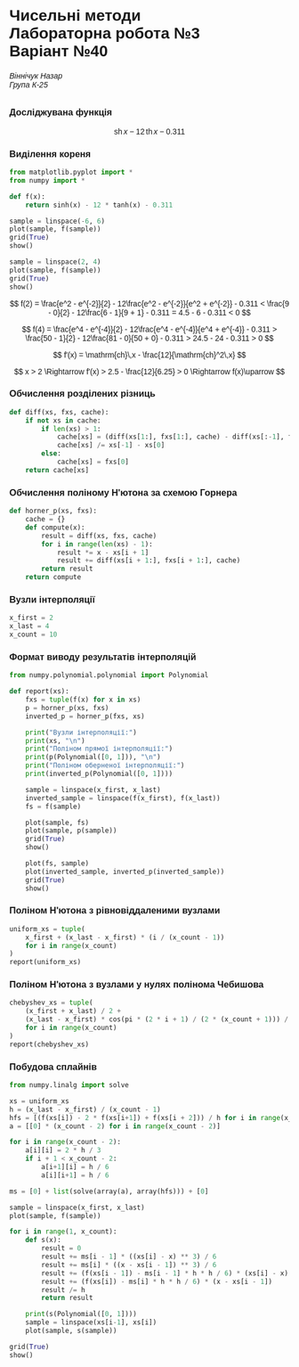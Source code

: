 # Чисельні методи <br> Лабораторна робота №3 <br> Варіант №40
###### Віннічук Назар <br> Група К-25

### Досліджувана функція

$$ \mathrm{sh}\,x - 12\,\mathrm{th}\,x - 0.311 $$

### Виділення кореня

```python
from matplotlib.pyplot import *
from numpy import *

def f(x):
    return sinh(x) - 12 * tanh(x) - 0.311

sample = linspace(-6, 6)
plot(sample, f(sample))
grid(True)
show()

sample = linspace(2, 4)
plot(sample, f(sample))
grid(True)
show()
```

$$
f(2) = \frac{e^2 - e^{-2}}{2} - 12\frac{e^2 - e^{-2}}{e^2 + e^{-2}} - 0.311 <
\frac{9 - 0}{2} - 12\frac{6 - 1}{9 + 1} - 0.311 = 4.5 - 6 - 0.311 < 0
$$

$$
f(4) = \frac{e^4 - e^{-4}}{2} - 12\frac{e^4 - e^{-4}}{e^4 + e^{-4}} - 0.311 >
\frac{50 - 1}{2} - 12\frac{81 - 0}{50 + 0} - 0.311 > 24.5 - 24 - 0.311 > 0
$$

$$ f'(x) = \mathrm{ch}\,x - \frac{12}{\mathrm{ch}^2\,x} $$

$$ x > 2 \Rightarrow f'(x) > 2.5 - \frac{12}{6.25} > 0 \Rightarrow f(x)\uparrow $$

### Обчислення розділених різниць

```python
def diff(xs, fxs, cache):
    if not xs in cache:
        if len(xs) > 1:
            cache[xs] = (diff(xs[1:], fxs[1:], cache) - diff(xs[:-1], fxs[:-1], cache))
            cache[xs] /= xs[-1] - xs[0]
        else:
            cache[xs] = fxs[0]
    return cache[xs]
```

### Обчислення поліному Н'ютона за схемою Горнера

```python
def horner_p(xs, fxs):
    cache = {}
    def compute(x):
        result = diff(xs, fxs, cache)
        for i in range(len(xs) - 1):
            result *= x - xs[i + 1]
            result += diff(xs[i + 1:], fxs[i + 1:], cache)
        return result
    return compute
```

### Вузли інтерполяції

```python
x_first = 2
x_last = 4
x_count = 10
```

### Формат виводу результатів інтерполяцій

```python
from numpy.polynomial.polynomial import Polynomial

def report(xs):
    fxs = tuple(f(x) for x in xs)
    p = horner_p(xs, fxs)
    inverted_p = horner_p(fxs, xs)

    print("Вузли інтерполяції:")
    print(xs, "\n")
    print("Поліном прямої інтерполяції:")
    print(p(Polynomial([0, 1])), "\n")
    print("Поліном оберненої інтерполяції:")
    print(inverted_p(Polynomial([0, 1])))

    sample = linspace(x_first, x_last)
    inverted_sample = linspace(f(x_first), f(x_last))
    fs = f(sample)

    plot(sample, fs)
    plot(sample, p(sample))
    grid(True)
    show()

    plot(fs, sample)
    plot(inverted_sample, inverted_p(inverted_sample))
    grid(True)
    show()
```


### Поліном Н'ютона з рівновіддаленими вузлами

```python
uniform_xs = tuple(
    x_first + (x_last - x_first) * (i / (x_count - 1))
    for i in range(x_count)
)
report(uniform_xs)
```

### Поліном Н'ютона з вузлами у нулях полінома Чебишова

```python
chebyshev_xs = tuple(
    (x_first + x_last) / 2 +
    (x_last - x_first) * cos(pi * (2 * i + 1) / (2 * (x_count + 1))) / 2
    for i in range(x_count)
)
report(chebyshev_xs)
```

### Побудова сплайнів

```python
from numpy.linalg import solve

xs = uniform_xs
h = (x_last - x_first) / (x_count - 1)
hfs = [(f(xs[i]) - 2 * f(xs[i+1]) + f(xs[i + 2])) / h for i in range(x_count - 2)]
a = [[0] * (x_count - 2) for i in range(x_count - 2)]

for i in range(x_count - 2):
    a[i][i] = 2 * h / 3
    if i + 1 < x_count - 2:
        a[i+1][i] = h / 6
        a[i][i+1] = h / 6

ms = [0] + list(solve(array(a), array(hfs))) + [0]

sample = linspace(x_first, x_last)
plot(sample, f(sample))

for i in range(1, x_count):
    def s(x):
        result = 0
        result += ms[i - 1] * ((xs[i] - x) ** 3) / 6
        result += ms[i] * ((x - xs[i - 1]) ** 3) / 6
        result += (f(xs[i - 1]) - ms[i - 1] * h * h / 6) * (xs[i] - x)
        result += (f(xs[i]) - ms[i] * h * h / 6) * (x - xs[i - 1])
        result /= h
        return result

    print(s(Polynomial([0, 1])))
    sample = linspace(xs[i-1], xs[i])
    plot(sample, s(sample))

grid(True)
show()
```


<style>
    body {
        font-family: sans-serif;
    }
    .MathJax * {
        color: inherit !important;
    }
</style>
